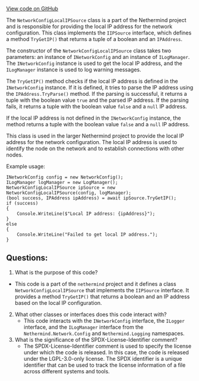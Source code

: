 [View code on GitHub](https://github.com/nethermindeth/nethermind/Nethermind.Network/IP/NetworkConfigLocalIPSource.cs)

The `NetworkConfigLocalIPSource` class is a part of the Nethermind project and is responsible for providing the local IP address for the network configuration. This class implements the `IIPSource` interface, which defines a method `TryGetIP()` that returns a tuple of a boolean and an `IPAddress`. 

The constructor of the `NetworkConfigLocalIPSource` class takes two parameters: an instance of `INetworkConfig` and an instance of `ILogManager`. The `INetworkConfig` instance is used to get the local IP address, and the `ILogManager` instance is used to log warning messages. 

The `TryGetIP()` method checks if the local IP address is defined in the `INetworkConfig` instance. If it is defined, it tries to parse the IP address using the `IPAddress.TryParse()` method. If the parsing is successful, it returns a tuple with the boolean value `true` and the parsed IP address. If the parsing fails, it returns a tuple with the boolean value `false` and a `null` IP address. 

If the local IP address is not defined in the `INetworkConfig` instance, the method returns a tuple with the boolean value `false` and a `null` IP address. 

This class is used in the larger Nethermind project to provide the local IP address for the network configuration. The local IP address is used to identify the node on the network and to establish connections with other nodes. 

Example usage:

```
INetworkConfig config = new NetworkConfig();
ILogManager logManager = new LogManager();
NetworkConfigLocalIPSource ipSource = new NetworkConfigLocalIPSource(config, logManager);
(bool success, IPAddress ipAddress) = await ipSource.TryGetIP();
if (success)
{
    Console.WriteLine($"Local IP address: {ipAddress}");
}
else
{
    Console.WriteLine("Failed to get local IP address.");
}
```
## Questions: 
 1. What is the purpose of this code?
   - This code is a part of the `nethermind` project and it defines a class `NetworkConfigLocalIPSource` that implements the `IIPSource` interface. It provides a method `TryGetIP()` that returns a boolean and an IP address based on the local IP configuration.
2. What other classes or interfaces does this code interact with?
   - This code interacts with the `INetworkConfig` interface, the `ILogger` interface, and the `ILogManager` interface from the `Nethermind.Network.Config` and `Nethermind.Logging` namespaces.
3. What is the significance of the SPDX-License-Identifier comment?
   - The SPDX-License-Identifier comment is used to specify the license under which the code is released. In this case, the code is released under the LGPL-3.0-only license. The SPDX identifier is a unique identifier that can be used to track the license information of a file across different systems and tools.